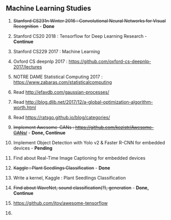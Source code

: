 ## Machine Learning Studies

1. ~~Stanford CS231n Winter 2016 : Convolutional Neural Networks for Visual Recognition~~ - **Done**

2. Stanford CS20 2018 : Tensorflow for Deep Learning Research - **Continue**

3. Stanford CS229 2017 : Machine Learning

4. Oxford CS deepnlp 2017 : https://github.com/oxford-cs-deepnlp-2017/lectures

5. NOTRE DAME Statistical Computing 2017 : https://www.zabaras.com/statisticalcomputing

6. Read http://efavdb.com/gaussian-processes/

7. Read http://blog.dlib.net/2017/12/a-global-optimization-algorithm-worth.html

8. Read https://ratsgo.github.io/blog/categories/

9. ~~Implement Awesome-GANs : https://github.com/kozistr/Awesome-GANs/~~ - **Done, Continue**

10. Implement Object Detection with Yolo v2 & Faster R-CNN for embedded devices - **Pending**

11. Find about Real-Time Image Captioning for embedded devices

12. ~~Kaggle : Plant Seedlings Classification~~ - **Done**

13. Write a kernel, Kaggle : Plant Seedlings Classification

14. ~~Find about WaveNet, sound classification(?), generation~~ - **Done, Continue**

15. https://github.com/jtoy/awesome-tensorflow

16. 
